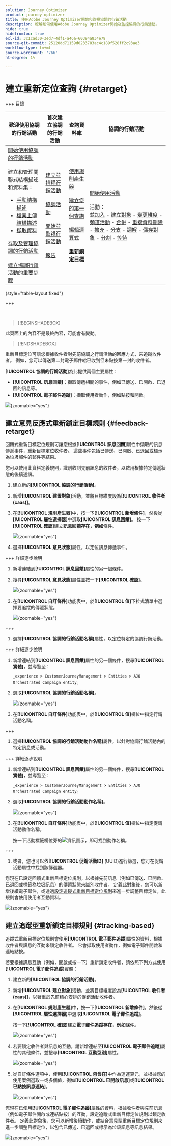 ```yaml
---
solution: Journey Optimizer
product: journey optimizer
title: 使用Adobe Journey Optimizer開始和監視協調的行銷活動
description: 瞭解如何使用Adobe Journey Optimizer開始及監控協調的行銷活動。
hide: true
hidefromtoc: true
exl-id: 3c1cad30-3ed7-4df1-a46a-60394a834e79
source-git-commit: 25120dd71159d0233783ac4c189f528ff2c93ae3
workflow-type: tm+mt
source-wordcount: '766'
ht-degree: 1%

---
```


# 建立重新定位查詢 {#retarget}

+++ 目錄

| 歡迎使用協調的行銷活動 | 首次建立協調的行銷活動 | 查詢資料庫 | 協調的行銷活動 |
|---|---|---|---|
| [開始使用協調的行銷活動](gs-orchestrated-campaigns.md)<br/><br/>建立和管理關聯式結構描述和資料集：</br> <ul><li>[手動結構描述](manual-schema.md)</li><li>[檔案上傳結構描述](file-upload-schema.md)</li><li>[擷取資料](ingest-data.md)</li></ul>[存取及管理協調的行銷活動](access-manage-orchestrated-campaigns.md)<br/><br/>[建立協調行銷活動的重要步驟](gs-campaign-creation.md) | [建立並排程行銷活動](create-orchestrated-campaign.md)<br/><br/>[協調活動](orchestrate-activities.md)<br/><br/>[開始並監視行銷活動](start-monitor-campaigns.md)<br/><br/>[報告](reporting-campaigns.md) | [使用規則產生器](orchestrated-rule-builder.md)<br/><br/>[建立您的第一個查詢](build-query.md)<br/><br/>[編輯運算式](edit-expressions.md)<br/><br/><b>[重新鎖定目標](retarget.md)</b> | [開始使用活動](activities/about-activities.md)<br/><br/>活動：<br/>[並加入](activities/and-join.md) - [建立對象](activities/build-audience.md) - [變更維度](activities/change-dimension.md) - [頻道活動](activities/channels.md) - [合併](activities/combine.md) - [重複資料刪除](activities/deduplication.md) - [擴充](activities/enrichment.md) - [分支](activities/fork.md) - [調解](activities/reconciliation.md) - [儲存對象](activities/save-audience.md) - [分割](activities/split.md) - [等待](activities/wait.md) |

{style="table-layout:fixed"}

+++

</br>

>[!BEGINSHADEBOX]

此頁面上的內容不是最終內容，可能會有變動。

>[!ENDSHADEBOX]

重新目標定位可讓您根據收件者對先前協調之行銷活動的回應方式，來追蹤收件者。 例如，您可以傳送第二封電子郵件給已收到但未點按第一封的收件者。

**[!UICONTROL 協調的行銷活動]**&#x200B;為此提供兩個主要屬性：

* **[!UICONTROL 訊息回饋]**：擷取傳遞相關的事件，例如已傳送、已開啟、已退回的訊息等。
* **[!UICONTROL 電子郵件追蹤]**：擷取使用者動作，例如點按和開啟。

![](assets/do-not-localize/retarget-schema.png){zoomable="yes"}


## 建立意見反應式重新鎖定目標規則 {#feedback-retarget}

回饋式重新目標定位規則可讓您根據&#x200B;**[!UICONTROL 訊息回饋]**&#x200B;屬性中擷取的訊息傳遞事件，重新目標定位收件者。 這些事件包括已傳送、已開啟、已退回或標示為垃圾郵件的郵件等結果。

您可以使用此資料定義規則，識別收到先前訊息的收件者，以啟用根據特定傳遞狀態的後續通訊。

1. 建立新的&#x200B;**[!UICONTROL 協調的行銷活動]**。

1. 新增&#x200B;**[!UICONTROL 建置對象]**&#x200B;活動，並將目標維度設為&#x200B;**[!UICONTROL 收件者(caas)]**。

1. 在&#x200B;**[!UICONTROL 規則產生器]**&#x200B;中，按一下&#x200B;**[!UICONTROL 新增條件]**，然後從&#x200B;**[!UICONTROL 屬性選擇器]**&#x200B;中選取&#x200B;**[!UICONTROL 訊息回饋]**。 按一下&#x200B;**[!UICONTROL 確認]**&#x200B;建立&#x200B;**訊息回饋存在，例如**&#x200B;條件。

   ![](assets/retarget_1.png){zoomable="yes"}

1. 選擇&#x200B;**[!UICONTROL 意見狀態]**&#x200B;屬性，以定位訊息傳遞事件。

+++ 詳細逐步說明

   1. 新增連結到&#x200B;**[!UICONTROL 訊息回饋]**&#x200B;屬性的另一個條件。

   1. 搜尋&#x200B;**[!UICONTROL 意見狀態]**&#x200B;屬性並按一下&#x200B;**[!UICONTROL 確認]**。

      ![](assets/retarget_3.png){zoomable="yes"}

   1. 在&#x200B;**[!UICONTROL 自訂條件]**&#x200B;功能表中，於&#x200B;**[!UICONTROL 值]**&#x200B;下拉式清單中選擇要追蹤的傳遞狀態。

      ![](assets/retarget_4.png){zoomable="yes"}

+++

1. 選擇&#x200B;**[!UICONTROL 協調的行銷活動名稱]**&#x200B;屬性，以定位特定的協調行銷活動。

+++ 詳細逐步說明

   1. 新增連結到&#x200B;**[!UICONTROL 訊息回饋]**&#x200B;屬性的另一個條件，搜尋&#x200B;**[!UICONTROL 實體]**，並導覽至：

      `_experience > CustomerJourneyManagement > Entities > AJO Orchestrated Campaign entity`。

   1. 選取&#x200B;**[!UICONTROL 協調的行銷活動名稱]**。

      ![](assets/retarget_5.png){zoomable="yes"}

   1. 在&#x200B;**[!UICONTROL 自訂條件]**&#x200B;功能表中，於&#x200B;**[!UICONTROL 值]**&#x200B;欄位中指定行銷活動名稱。

+++

1. 選擇&#x200B;**[!UICONTROL 協調的行銷活動動作名稱]**&#x200B;屬性，以針對協調行銷活動內的特定訊息或活動。

+++ 詳細逐步說明

   1. 新增連結到&#x200B;**[!UICONTROL 訊息回饋]**&#x200B;屬性的另一個條件，搜尋&#x200B;**[!UICONTROL 實體]**，並導覽至：

      `_experience > CustomerJourneyManagement > Entities > AJO Orchestrated Campaign entity`。

   1. 選取&#x200B;**[!UICONTROL 協調的行銷活動動作名稱]**。

      ![](assets/retarget_6.png){zoomable="yes"}

   1. 在&#x200B;**[!UICONTROL 自訂條件]**&#x200B;功能表中，於&#x200B;**[!UICONTROL 值]**&#x200B;欄位中指定促銷活動動作名稱。

      按一下活動標籤欄位旁的![資訊圖示](assets/do-not-localize/info-icon.svg)，即可找到動作名稱。

+++

1. 或者，您也可以依&#x200B;**[!UICONTROL 促銷活動ID]** (UUID)進行篩選，您可在促銷活動屬性中找到該篩選器。

您現在已設定回饋式重新目標定位規則，以根據先前訊息（例如已傳送、已開啟、已退回或標籤為垃圾訊息）的傳遞狀態來識別收件者。 定義此對象後，您可以新增後續電子郵件，或透過[設定追蹤式重新目標定位規則](#tracking-based)來進一步調整目標定位，此規則會使用使用者互動資料。

![](assets/retarget_9.png){zoomable="yes"}


## 建立追蹤型重新鎖定目標規則 {#tracking-based}

追蹤式重新目標定位規則會使用&#x200B;**[!UICONTROL 電子郵件追蹤]**&#x200B;屬性的資料，根據收件者與訊息的互動來鎖定收件者。 它會擷取使用者動作，例如電子郵件開啟和連結點按。

若要根據訊息互動（例如，開啟或按一下）重新鎖定收件者，請依照下列方式使用&#x200B;**[!UICONTROL 電子郵件追蹤]**&#x200B;實體：

1. 建立新的&#x200B;**[!UICONTROL 協調的行銷活動]**。

1. 新增&#x200B;**[!UICONTROL 建立對象]**&#x200B;活動，並將目標維度設為&#x200B;**[!UICONTROL 收件者(caas)]**，以著重於先前精心安排的促銷活動收件者。

1. 在&#x200B;**[!UICONTROL 規則產生器]**&#x200B;中，按一下&#x200B;**[!UICONTROL 新增條件]**，然後從&#x200B;**[!UICONTROL 屬性選擇器]**&#x200B;中選取&#x200B;**[!UICONTROL 電子郵件追蹤]**。

   按一下&#x200B;**[!UICONTROL 確認]**&#x200B;建立&#x200B;**電子郵件追蹤存在，例如**&#x200B;條件。

   ![](assets/retarget_2.png){zoomable="yes"}

1. 若要鎖定收件者與訊息的互動，請新增連結至&#x200B;**[!UICONTROL 電子郵件追蹤]**&#x200B;屬性的其他條件，並搜尋&#x200B;**[!UICONTROL 互動型別]**&#x200B;屬性。

   ![](assets/retarget_7.png){zoomable="yes"}

1. 從自訂條件選項中，使用&#x200B;**[!UICONTROL 包含在]**&#x200B;中作為運運算元，並根據您的使用案例選取一或多個值，例如&#x200B;**[!UICONTROL 已開啟訊息]**&#x200B;或&#x200B;**[!UICONTROL 已點按訊息連結]**。

   ![](assets/retarget_8.png){zoomable="yes"}

您現在已使用&#x200B;**[!UICONTROL 電子郵件追蹤]**&#x200B;屬性的資料，根據收件者與先前訊息（例如電子郵件開啟或連結點按）的互動，設定追蹤式重新目標定位規則以鎖定收件者。 定義此對象後，您可以新增後續動作，或結合[意見型重新目標定位規則](#feedback-retarget)來進一步調整目標定位，以包含已傳送、已退回或標示為垃圾訊息等訊息結果。


![](assets/retarget_10.png){zoomable="yes"}
